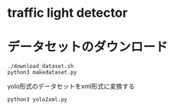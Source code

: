# traffic light detector

# データセットのダウンロード
```
./download_dataset.sh
python3 makedataset.py
```
yolo形式のデータセットをxml形式に変換する
```
python3 yolo2xml.py
```

